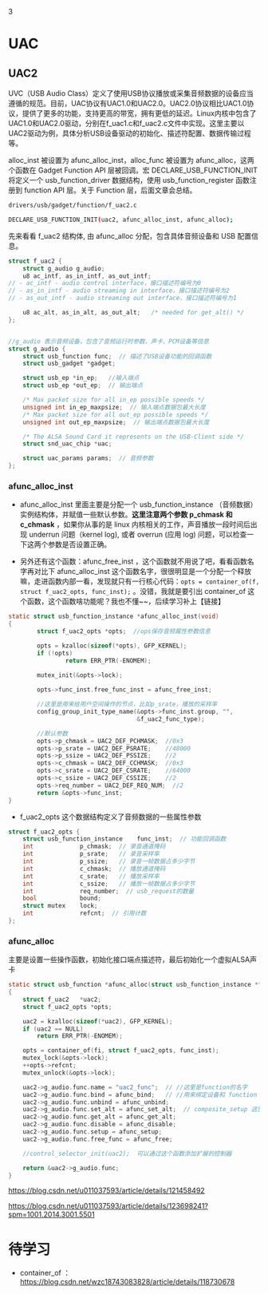 3

# UAC

## UAC2

UVC（USB Audio Class）定义了使用USB协议播放或采集音频数据的设备应当遵循的规范。目前，UAC协议有UAC1.0和UAC2.0。UAC2.0协议相比UAC1.0协议，提供了更多的功能，支持更高的带宽，拥有更低的延迟。Linux内核中包含了UAC1.0和UAC2.0驱动，分别在f_uac1.c和f_uac2.c文件中实现。这里主要以UAC2驱动为例，具体分析USB设备驱动的初始化、描述符配置、数据传输过程等。 


alloc_inst 被设置为 afunc_alloc_inst，alloc_func 被设置为 afunc_alloc，这两个函数在 Gadget Function API 层被回调。宏 DECLARE_USB_FUNCTION_INIT 将定义一个 usb_function_driver 数据结构，使用 usb_function_register 函数注册到 function API 层。关于 Function 层，后面文章会总结。

```sh
drivers/usb/gadget/function/f_uac2.c

DECLARE_USB_FUNCTION_INIT(uac2, afunc_alloc_inst, afunc_alloc); 
```

先来看看 f_uac2 结构体, 由 afunc_alloc 分配，包含具体音频设备和 USB 配置信息。

```c
struct f_uac2 {
	struct g_audio g_audio;
	u8 ac_intf, as_in_intf, as_out_intf;
// - ac_intf - audio control interface，接口描述符编号为0
// - as_in_intf - audio streaming in interface，接口描述符编号为2
// - as_out_intf - audio streaming out interface，接口描述符编号为1

	u8 ac_alt, as_in_alt, as_out_alt;	/* needed for get_alt() */
};


//g_audio 表示音频设备，包含了音频运行时参数、声卡、PCM设备等信息
struct g_audio {
	struct usb_function func;  // 描述了USB设备功能的回调函数
	struct usb_gadget *gadget;

	struct usb_ep *in_ep;   //输入端点
	struct usb_ep *out_ep;  // 输出端点

	/* Max packet size for all in_ep possible speeds */
	unsigned int in_ep_maxpsize;  // 输入端点数据包最大长度
	/* Max packet size for all out_ep possible speeds */
	unsigned int out_ep_maxpsize;  // 输出端点数据包最大长度

	/* The ALSA Sound Card it represents on the USB-Client side */
	struct snd_uac_chip *uac;

	struct uac_params params;  // 音频参数
};
```

### afunc_alloc_inst

- afunc_alloc_inst 里面主要是分配一个 usb_function_instance （音频数据） 实例结构体，并赋值一些默认参数。**这里注意两个参数 p_chmask 和 c_chmask** ，如果你从事的是 linux 内核相关的工作，声音播放一段时间后出现 underrun 问题（kernel log), 或者 overrun (应用 log) 问题，可以检查一下这两个参数是否设置正确。

- 另外还有这个函数：afunc_free_inst ，这个函数就不用说了吧，看看函数名字再对比下 afunc_alloc_inst 这个函数名字，很很明显是一个分配一个释放嘛，走进函数内部一看，发现就只有一行核心代码：`opts = container_of(f, struct f_uac2_opts, func_inst);`  。没错，我就是要引出 container_of 这个函数，这个函数啥功能呢？我也不懂~~，后续学习补上【链接】


```c
static struct usb_function_instance *afunc_alloc_inst(void)                                                                                                                                                      
{
		struct f_uac2_opts *opts;  //ops保存音频属性参数信息

		opts = kzalloc(sizeof(*opts), GFP_KERNEL);
		if (!opts)
				return ERR_PTR(-ENOMEM);

		mutex_init(&opts->lock);
		
		opts->func_inst.free_func_inst = afunc_free_inst;

		//这里是用来给用户空间操作的节点，比如p_srate，播放的采样率
		config_group_init_type_name(&opts->func_inst.group, "",
									&f_uac2_func_type);

		//默认参数
		opts->p_chmask = UAC2_DEF_PCHMASK;  //0x3
		opts->p_srate = UAC2_DEF_PSRATE;    //48000
		opts->p_ssize = UAC2_DEF_PSSIZE;	//2
		opts->c_chmask = UAC2_DEF_CCHMASK;	//0x3
		opts->c_srate = UAC2_DEF_CSRATE;	//64000
		opts->c_ssize = UAC2_DEF_CSSIZE;	//2
		opts->req_number = UAC2_DEF_REQ_NUM;  //2
		return &opts->func_inst;
}
```

- f_uac2_opts 这个数据结构定义了音频数据的一些属性参数

```c
struct f_uac2_opts {
	struct usb_function_instance	func_inst;  // 功能回调函数
	int				p_chmask;  // 录音通道掩码
	int				p_srate;   // 录音采样率
	int				p_ssize;   // 录音一帧数据占多少字节
	int				c_chmask;  // 播放通道掩码
	int				c_srate;   // 播放采样率
	int				c_ssize;   // 播放一帧数据占多少字节
	int				req_number;  // usb_request的数量
	bool			bound;
	struct mutex	lock;
	int				refcnt;  // 引用计数
};	
```

### afunc_alloc

主要是设置一些操作函数，初始化接口端点描述符，最后初始化一个虚拟ALSA声卡

```c
static struct usb_function *afunc_alloc(struct usb_function_instance *fi)
{
	struct f_uac2	*uac2;
	struct f_uac2_opts *opts;

	uac2 = kzalloc(sizeof(*uac2), GFP_KERNEL);
	if (uac2 == NULL)
		return ERR_PTR(-ENOMEM);

	opts = container_of(fi, struct f_uac2_opts, func_inst);
	mutex_lock(&opts->lock);
	++opts->refcnt;
	mutex_unlock(&opts->lock);

	uac2->g_audio.func.name = "uac2_func";  // //这里是function的名字
	uac2->g_audio.func.bind = afunc_bind;	// //用来绑定设备和 function 的函数
	uac2->g_audio.func.unbind = afunc_unbind;
	uac2->g_audio.func.set_alt = afunc_set_alt;  // composite_setup 这里调用
	uac2->g_audio.func.get_alt = afunc_get_alt;
	uac2->g_audio.func.disable = afunc_disable;
	uac2->g_audio.func.setup = afunc_setup;
	uac2->g_audio.func.free_func = afunc_free;

	//control_selector_init(uac2);  可以通过这个函数添加扩展的控制器

	return &uac2->g_audio.func;
}
```






https://blog.csdn.net/u011037593/article/details/121458492

https://blog.csdn.net/u011037593/article/details/123698241?spm=1001.2014.3001.5501


# 待学习

- container_of ： https://blog.csdn.net/wzc18743083828/article/details/118730678